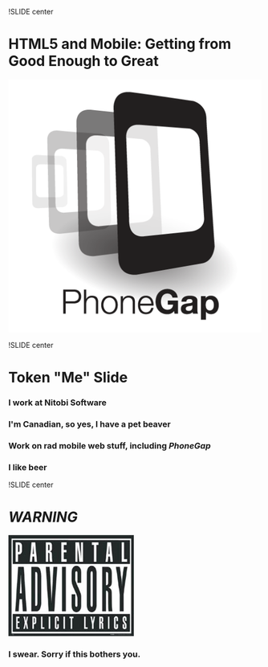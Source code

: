 !SLIDE center

# HTML5 and Mobile: Getting from Good Enough to Great

![PhoneGap!](../img/Logo.png)

!SLIDE center

# Token "Me" Slide

### I work at Nitobi Software
### I'm Canadian, so yes, I have a pet beaver
### Work on rad mobile web stuff, including _PhoneGap_
### I like beer

!SLIDE center

# _WARNING_

![swear](../img/explicitlyrics.jpg)

### I swear. Sorry if this bothers you.
